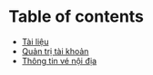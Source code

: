 # Table of contents

* [Tài liệu](README.md)
* [Quản trị tài khoản](quan-tri-tai-khoan.md)
* [Thông tin vé nội địa](thong-tin-ve-noi-dia.md)

